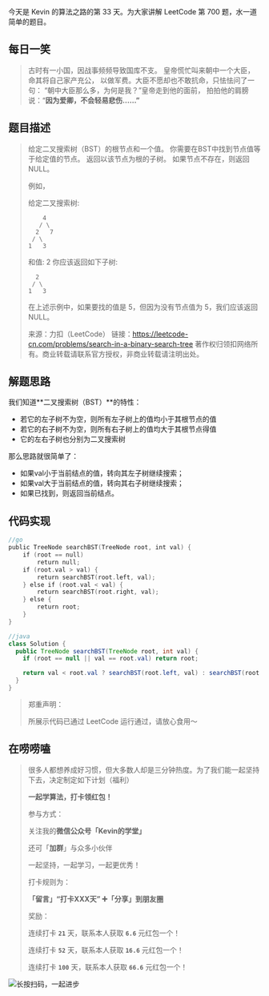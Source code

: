 今天是 Kevin 的算法之路的第 33 天。为大家讲解 LeetCode 第 700 题，水一道简单的题目。



## 每日一笑

> 古时有一小国，因战事频频导致国库不支。 皇帝慌忙叫来朝中一个大臣，命其将自己家产充公， 以做军费。大臣不愿却也不敢抗命，只怯怯问了一句： “朝中大臣那么多，为何是我？”皇帝走到他的面前， 拍拍他的肩膀说：“**因为爱卿，不会轻易悲伤……”**



## 题目描述

> 给定二叉搜索树（BST）的根节点和一个值。 你需要在BST中找到节点值等于给定值的节点。 返回以该节点为根的子树。 如果节点不存在，则返回 NULL。
>
> 例如，
>
> 给定二叉搜索树:
>
>         4
>        / \
>       2   7
>      / \
>     1   3
>
> 和值: 2
> 你应该返回如下子树:
>
>       2     
>      / \   
>     1   3
> 在上述示例中，如果要找的值是 5，但因为没有节点值为 5，我们应该返回 NULL。
>
> 来源：力扣（LeetCode）
> 链接：https://leetcode-cn.com/problems/search-in-a-binary-search-tree
> 著作权归领扣网络所有。商业转载请联系官方授权，非商业转载请注明出处。



## 解题思路

我们知道**二叉搜索树（BST）**的特性：

- 若它的左子树不为空，则所有左子树上的值均小于其根节点的值
- 若它的右子树不为空，则所有右子树上的值均大于其根节点得值
- 它的左右子树也分别为二叉搜索树

那么思路就很简单了：

- 如果val小于当前结点的值，转向其左子树继续搜索；
- 如果val大于当前结点的值，转向其右子树继续搜索；
- 如果已找到，则返回当前结点。



## 代码实现

```go
//go
public TreeNode searchBST(TreeNode root, int val) { 
    if (root == null) 
        return null; 
    if (root.val > val) { 
        return searchBST(root.left, val);    
    } else if (root.val < val) {
        return searchBST(root.right, val);
    } else {
        return root;
    }
}
```

```java
//java
class Solution {
  public TreeNode searchBST(TreeNode root, int val) {
    if (root == null || val == root.val) return root;

    return val < root.val ? searchBST(root.left, val) : searchBST(root.right, val);
  }
}
```



> 郑重声明：
>
> 所展示代码已通过 LeetCode 运行通过，请放心食用～



## 在唠唠嗑

> 很多人都想养成好习惯，但大多数人却是三分钟热度。为了我们能一起坚持下去，决定制定如下计划（福利）
>
> **一起学算法，打卡领红包！**
>
> 参与方式：
>
> 关注我的**微信公众号「Kevin的学堂」**
>
> 还可「**加群**」与众多小伙伴
>
> 一起坚持，一起学习，一起更优秀！
>
> 打卡规则为：
>
> **「留言」“打卡XXX天” ➕「分享」到朋友圈**
>
> 奖励：
>
> 连续打卡 **`21`** 天，联系本人获取 **`6.6`** 元红包一个！
>
> 连续打卡 **`52`** 天，联系本人获取 **`16.6`** 元红包一个！
>
> 连续打卡 **`100`** 天，联系本人获取 **`66.6`** 元红包一个！



![长按扫码，一起进步](http://wesub.ifree258.top/wesubQRCode-2.png)